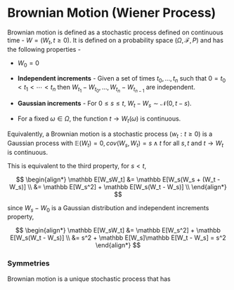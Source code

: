 # Brownian Motion (Wiener Process)

Brownian motion is defined as a stochastic process defined on continuous time - $W = (W_t, t \geq 0)$. It is defined on a probability space $(\Omega, \mathcal F, P)$ and has the following properties -

- $W_0 = 0$

- **Independent increments** - Given a set of times $t_0, \dots, t_n$ such that $0 = t_0 <t_1 < \cdots < t_n$ then $W_{t_1} - W_{t_0}, \dots, W_{t_{n}} - W_{t_{n - 1}}$ are independent.

- **Gaussian increments** - For $0 \leq s \leq t$, $W_t - W_s \sim \mathcal N(0, t - s)$.

- For a fixed $\omega \in \Omega$, the function $t \to W_t(\omega)$ is continuous.

Equivalently, a Brownian motion is a stochastic process $(w_t: t \geq 0)$ is a Gaussian process with $\mathbb E(W_t) = 0, cov(W_s, W_t) = s \wedge t$ for all $s, t$ and $t \to W_t$ is continuous.

This is equivalent to the third property, for $s < t$, 

$$
\begin{align*}
\mathbb E[W_sW_t] &= \mathbb E[W_s(W_s + (W_t - W_s)]  \\
&= \mathbb E[W_s^2] + \mathbb E[W_s(W_t - W_s)] \\
\end{align*}
$$

since $W_s - W_0$ is a Gaussian distribution and independent increments property,

$$
\begin{align*}
\mathbb E[W_sW_t] &= \mathbb E[W_s^2] + \mathbb E[W_s(W_t - W_s)] \\
&= s^2 + \mathbb E[W_s]\mathbb E[W_t - W_s] = s^2
\end{align*}
$$

### Symmetries

Brownian motion is a unique stochastic process that has 
